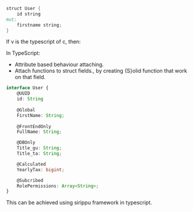 
```v
struct User {
    id string
mut:
    firstname string;
}
```

If v is the typescript of c, then:

In TypeScript:
+ Attribute based behaviour attaching.
+ Attach functions to struct fields., by creating {S}olid function that work on that field.


```ts
interface User {
    @UUID
    id: String
    
    @Global
    FirstName: String;
    
    @FrontEndOnly
    FullName: String;

    @DBOnly
    Title_gu: String;
    Title_ta: String;

    @Calculated
    YearlyTax: bigint;

    @Subcribed
    RolePermissions: Array<String>;
}
```

This can be achieved using sirippu framework in typescript.
